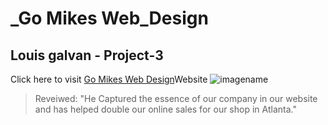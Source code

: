 # _Go Mikes Web_Design
## Louis galvan - Project-3
Click here to visit [Go Mikes Web Design](https://louigalv.github.io/GoMike-Designs/page2.html "Go Mike Web-Design")Website
![imagename](https://louigalv.github.io/Project-3/images/restaurants/toa-heftiba-DQKerTsQwi0-unsplash.jpg)
>Reveiwed: "He Captured the essence of our company in our website and has helped double our online sales for our shop in Atlanta."